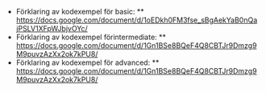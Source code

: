 * Förklaring av kodexempel för basic: 
** https://docs.google.com/document/d/1oEDkh0FM3fse_sBgAekYaB0nQajPSLV1XFpWJbjvOYc/
* Förklaring av kodexempel förintermediate: 
** https://docs.google.com/document/d/1Gn1BSe8BQeF4Q8CBTJr9Dmzg9M9puvzAzXx2ok7kPU8/
* Förklaring av kodexempel för advanced: 
** https://docs.google.com/document/d/1Gn1BSe8BQeF4Q8CBTJr9Dmzg9M9puvzAzXx2ok7kPU8/
